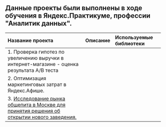 ## Данные проекты были выполнены в ходе обучения в Яндекс.Практикуме, профессии "Аналитик данных".

| Название проекта | Описание | Используемые библиотеки | 
| :---------------------- | :---------------------- | :---------------------- |
|1. Проверка гипотез по увеличению выручки в интернет-магазине - оценка результата А/В теста|
|2. Оптимизация маркетинговых затрат в Яндекс.Афише.|
|3. [Исследование рынка общепита в Москве для принятия решения об открытии нового заведения.](https://github.com/StepanKuchin/MyProjects/tree/main/myprojects/research_market_catering) |

